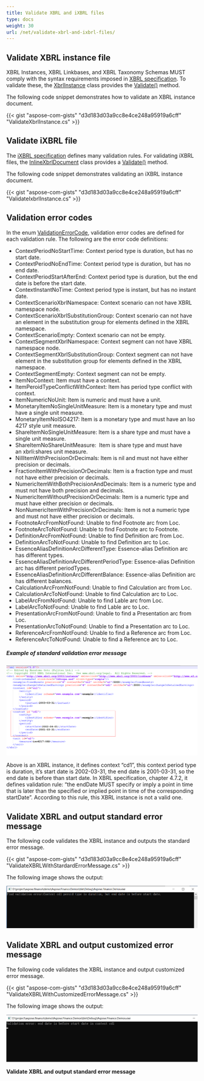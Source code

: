 ```yaml
---
title: Validate XBRL and iXBRL files
type: docs
weight: 30
url: /net/validate-xbrl-and-ixbrl-files/
---
```


## **Validate XBRL instance file**
XBRL Instances, XBRL Linkbases, and XBRL Taxonomy Schemas MUST comply with the syntax requirements imposed in [XBRL specification](http://www.xbrl.org/Specification/XBRL-2.1/REC-2003-12-31/XBRL-2.1-REC-2003-12-31+corrected-errata-2013-02-20.html). To validate these, the [XbrlInstance](https://apireference.aspose.com/finance/net/aspose.finance.xbrl/xbrlinstance) class provides the [Validate()](https://apireference.aspose.com/finance/net/aspose.finance.xbrl/xbrlinstance/methods/validate) method.

The following code snippet demonstrates how to validate an XBRL instance document.

{{< gist "aspose-com-gists" "d3d183d03a9cc8e4ce248a95919a6cff" "ValidateXbrlInstance.cs" >}}
## **Validate iXBRL file**
The [iXBRL specification](http://www.xbrl.org/specification/inlinexbrl-part1/rec-2013-11-18/inlinexbrl-part1-rec-2013-11-18.html) defines many validation rules. For validating iXBRL files, the [InlineXbrlDocument](https://apireference.aspose.com/finance/net/aspose.finance.xbrl.inline/inlinexbrldocument) class provides a [Validate()](https://apireference.aspose.com/finance/net/aspose.finance.xbrl.inline/inlinexbrldocument/methods/validate) method.

The following code snippet demonstrates validating an iXBRL instance document.

{{< gist "aspose-com-gists" "d3d183d03a9cc8e4ce248a95919a6cff" "ValidateIxbrlInstance.cs" >}}
## **Validation error codes**
In the enum [ValidationErrorCode](https://apireference.aspose.com/finance/net/aspose.finance.xbrl.validator/validationerrorcode), validation error codes are defined for each validation rule. 
The following are the error code definitions:

- ContextPeriodNoStartTime: Context period type is duration, but has no start date.
- ContextPeriodNoEndTime: Context period type is duration, but has no end date.
- ContextPeriodStartAfterEnd: Context period type is duration, but the end date is before the start date.
- ContextInstantNoTime: Context period type is instant, but has no instant date.
- ContextScenarioXbrlNamespace: Context scenario can not have XBRL namespace node.
- ContextScenarioXbrlSubstitutionGroup: Context scenario can not have an element in the substitution group for elements defined in the XBRL namespace.
- ContextScenarioEmpty: Context scenario can not be empty.
- ContextSegmentXbrlNamespace: Context segment can not have XBRL namespace node.
- ContextSegmentXbrlSubstitutionGroup: Context segment can not have element in the substitution group for elements defined in the XBRL namespace.
- ContextSegmentEmpty: Context segment can not be empty.
- ItemNoContext: Item must have a context.
- ItemPeroidTypeConflictWithContext: Item has period type conflict with context.
- ItemNumericNoUnit: Item is numeric and must have a unit.
- MonetaryItemNoSingleUnitMeasure: Item is a monetary type and must have a single unit measure.
- MonetaryItemNoISO4217: Item is a monetary type and must have an Iso 4217 style unit measure.
- ShareItemNoSingleUnitMeasure: Item is a share type and must have a single unit measure.
- ShareItemNoShareUnitMeasure:  Item is share type and must have an xbrli:shares unit measure.
- NillItemWithPrecisionOrDecimals: Item is nil and must not have either precision or decimals.
- FractionItemWithPrecisionOrDecimals: Item is a fraction type and must not have either precision or decimals.
- NumericItemWithBothPrecisionAndDecimals: Item is a numeric type and must not have both precision and decimals.
- NumericItemWithoutPrecisionOrDecimals: Item is a numeric type and must have either precision or decimals.
- NonNumericItemWithPrecisionOrDecimals: Item is not a numeric type and must not have either precision or decimals.
- FootnoteArcFromNotFound: Unable to find Footnote arc from Loc.
- FootnoteArcToNotFound: Unable to find Footnote arc to Footnote.
- DefinitionArcFromNotFound: Unable to find Definition arc from Loc.
- DefinitionArcToNotFound: Unable to find Definition arc to Loc.
- EssenceAliasDefinitionArcDifferentType: Essence-alias Definition arc has different types.
- EssenceAliasDefinitionArcDifferentPeriodType: Essence-alias Definition arc has different periodTypes.
- EssenceAliasDefinitionArcDifferentBalance: Essence-alias Definition arc has different balances.
- CalculationArcFromNotFound: Unable to find Calculation arc from Loc.
- CalculationArcToNotFound: Unable to find Calculation arc to Loc.
- LabelArcFromNotFound: Unable to find Lable arc from Loc.
- LabelArcToNotFound: Unable to find Lable arc to Loc.
- PresentationArcFromNotFound: Unable to find a Presentation arc from Loc.
- PresentationArcToNotFound: Unable to find a Presentation arc to Loc.
- ReferenceArcFromNotFound: Unable to find a Reference arc from Loc.
- ReferenceArcToNotFound: Unable to find a Reference arc to Loc.
##### **Example of standard validation error message**
![todo:image_alt_text](validate-xbrl-and-ixbrl-files_1.png)

Above is an XBRL instance, it defines context “cd1”, this context period type is duration, it’s start date is 2002-03-31, the end date is 2001-03-31, so the end date is before than start date. In XBRL specification, chapter 4.7.2, it defines validation rule: “the endDate MUST specify or imply a point in time that is later than the specified or implied point in time of the corresponding startDate”. According to this rule, this XBRL instance is not a valid one.
## **Validate XBRL and output standard error message**
The following code validates the XBRL instance and outputs the standard error message.

{{< gist "aspose-com-gists" "d3d183d03a9cc8e4ce248a95919a6cff" "ValidateXBRLWithStardardErrorMessage.cs" >}}

The following image shows the output:

![todo:image_alt_text](validate-xbrl-and-ixbrl-files_2.png)
## **Validate XBRL and output customized error message**
The following code validates the XBRL instance and output customized error message.

{{< gist "aspose-com-gists" "d3d183d03a9cc8e4ce248a95919a6cff" "ValidateXBRLWithCustomizedErrorMessage.cs" >}}

The following image shows the output:

![todo:image_alt_text](validate-xbrl-and-ixbrl-files_3.png)

**Validate XBRL and output standard error message**


